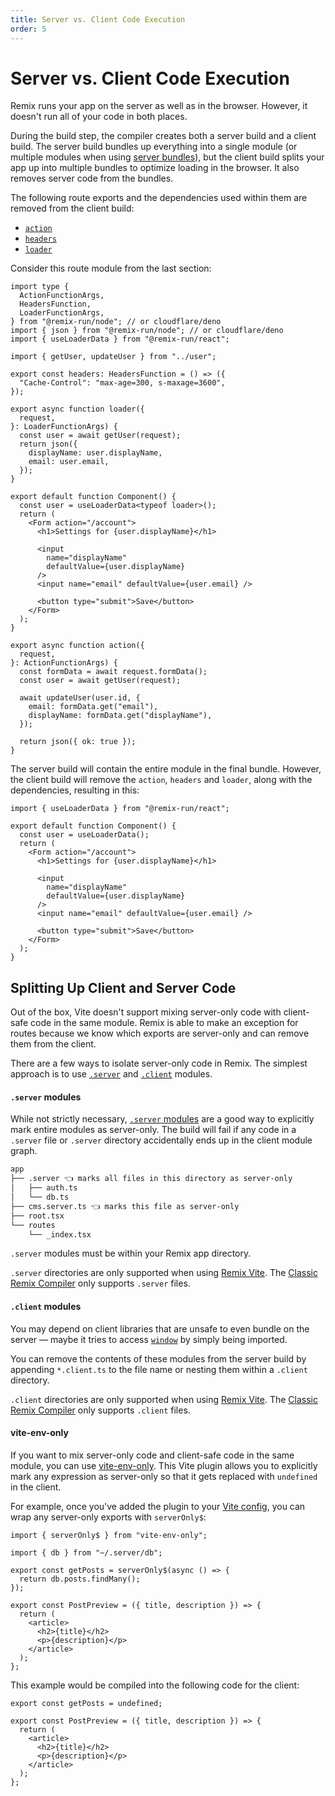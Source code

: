 ```yaml
---
title: Server vs. Client Code Execution
order: 5
---
```


# Server vs. Client Code Execution

Remix runs your app on the server as well as in the browser. However, it doesn't run all of your code in both places.

During the build step, the compiler creates both a server build and a client build. The server build bundles up everything into a single module (or multiple modules when using [server bundles][server-bundles]), but the client build splits your app up into multiple bundles to optimize loading in the browser. It also removes server code from the bundles.

The following route exports and the dependencies used within them are removed from the client build:

- [`action`][action]
- [`headers`][headers]
- [`loader`][loader]

Consider this route module from the last section:

```tsx filename=routes/settings.tsx
import type {
  ActionFunctionArgs,
  HeadersFunction,
  LoaderFunctionArgs,
} from "@remix-run/node"; // or cloudflare/deno
import { json } from "@remix-run/node"; // or cloudflare/deno
import { useLoaderData } from "@remix-run/react";

import { getUser, updateUser } from "../user";

export const headers: HeadersFunction = () => ({
  "Cache-Control": "max-age=300, s-maxage=3600",
});

export async function loader({
  request,
}: LoaderFunctionArgs) {
  const user = await getUser(request);
  return json({
    displayName: user.displayName,
    email: user.email,
  });
}

export default function Component() {
  const user = useLoaderData<typeof loader>();
  return (
    <Form action="/account">
      <h1>Settings for {user.displayName}</h1>

      <input
        name="displayName"
        defaultValue={user.displayName}
      />
      <input name="email" defaultValue={user.email} />

      <button type="submit">Save</button>
    </Form>
  );
}

export async function action({
  request,
}: ActionFunctionArgs) {
  const formData = await request.formData();
  const user = await getUser(request);

  await updateUser(user.id, {
    email: formData.get("email"),
    displayName: formData.get("displayName"),
  });

  return json({ ok: true });
}
```

The server build will contain the entire module in the final bundle. However, the client build will remove the `action`, `headers` and `loader`, along with the dependencies, resulting in this:

```tsx filename=routes/settings.tsx
import { useLoaderData } from "@remix-run/react";

export default function Component() {
  const user = useLoaderData();
  return (
    <Form action="/account">
      <h1>Settings for {user.displayName}</h1>

      <input
        name="displayName"
        defaultValue={user.displayName}
      />
      <input name="email" defaultValue={user.email} />

      <button type="submit">Save</button>
    </Form>
  );
}
```

## Splitting Up Client and Server Code

Out of the box, Vite doesn't support mixing server-only code with client-safe code in the same module.
Remix is able to make an exception for routes because we know which exports are server-only and can remove them from the client.

There are a few ways to isolate server-only code in Remix.
The simplest approach is to use [`.server`][file_convention_server] and [`.client`][file_convention_client] modules.

#### `.server` modules

While not strictly necessary, [`.server` modules][file_convention_server] are a good way to explicitly mark entire modules as server-only.
The build will fail if any code in a `.server` file or `.server` directory accidentally ends up in the client module graph.

```txt
app
├── .server 👈 marks all files in this directory as server-only
│   ├── auth.ts
│   └── db.ts
├── cms.server.ts 👈 marks this file as server-only
├── root.tsx
└── routes
    └── _index.tsx
```

`.server` modules must be within your Remix app directory.

<docs-warning>`.server` directories are only supported when using [Remix Vite][remix-vite]. The [Classic Remix Compiler][classic-remix-compiler] only supports `.server` files.</docs-warning>

#### `.client` modules

You may depend on client libraries that are unsafe to even bundle on the server — maybe it tries to access [`window`][window_global] by simply being imported.

You can remove the contents of these modules from the server build by appending `*.client.ts` to the file name or nesting them within a `.client` directory.

<docs-warning>`.client` directories are only supported when using [Remix Vite][remix-vite]. The [Classic Remix Compiler][classic-remix-compiler] only supports `.client` files.</docs-warning>

#### vite-env-only

If you want to mix server-only code and client-safe code in the same module, you
can use <nobr>[vite-env-only][vite-env-only]</nobr>.
This Vite plugin allows you to explicitly mark any expression as server-only so that it gets
replaced with `undefined` in the client.

For example, once you've added the plugin to your [Vite config][vite-config], you can wrap any server-only exports with `serverOnly$`:

```tsx
import { serverOnly$ } from "vite-env-only";

import { db } from "~/.server/db";

export const getPosts = serverOnly$(async () => {
  return db.posts.findMany();
});

export const PostPreview = ({ title, description }) => {
  return (
    <article>
      <h2>{title}</h2>
      <p>{description}</p>
    </article>
  );
};
```

This example would be compiled into the following code for the client:

```tsx
export const getPosts = undefined;

export const PostPreview = ({ title, description }) => {
  return (
    <article>
      <h2>{title}</h2>
      <p>{description}</p>
    </article>
  );
};
```

[action]: ../route/action
[headers]: ../route/headers
[loader]: ../route/loader
[file_convention_client]: ../file-conventions/-client
[file_convention_server]: ../file-conventions/-server
[window_global]: https://developer.mozilla.org/en-US/docs/Web/API/Window/window
[server-bundles]: ../guides/server-bundles
[vite-config]: ../file-conventions/vite-config
[vite-env-only]: https://github.com/pcattori/vite-env-only
[classic-remix-compiler]: ../guides/vite#classic-remix-compiler-vs-remix-vite
[remix-vite]: ../guides/vite
